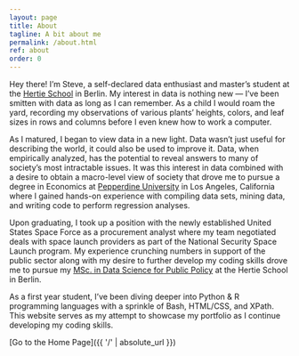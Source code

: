 ```yaml
---
layout: page
title: About
tagline: A bit about me
permalink: /about.html
ref: about
order: 0
---
```


Hey there! I’m Steve, a self-declared data enthusiast and master’s student at the [Hertie School](https://www.hertie-school.org/en/) in Berlin. My interest in data is nothing new — I’ve been smitten with data as long as I can remember. As a child I would roam the yard, recording my observations of various plants’ heights, colors, and leaf sizes in rows and columns before I even knew how to work a computer.

As I matured, I began to view data in a new light. Data wasn’t just useful for describing the world, it could also be used to improve it. Data, when empirically analyzed, has the potential to reveal answers to many of society’s most intractable issues. It was this interest in data combined with a desire to obtain a macro-level view of society that drove me to pursue a degree in Economics at [Pepperdine University](https://www.pepperdine.edu/) in Los Angeles, California where I gained hands-on experience with compiling data sets, mining data, and writing code to perform regression analyses.

Upon graduating, I took up a position with the newly established United States Space Force as a procurement analyst where my team negotiated deals with space launch providers as part of the National Security Space Launch program. My experience crunching numbers in support of the public sector along with my desire to further develop my coding skills drove me to pursue my [MSc. in Data Science for Public Policy](https://www.hertie-school.org/en/mds) at the Hertie School in Berlin.  

As a first year student, I’ve been diving deeper into Python & R programming languages with a sprinkle of Bash, HTML/CSS, and XPath. This website serves as my attempt to showcase my portfolio as I continue developing my coding skills.

[Go to the Home Page]({{ '/' | absolute_url }})
